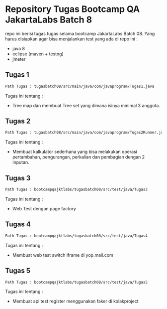 # Repository Tugas Bootcamp QA JakartaLabs Batch 8

repo ini berisi tugas tugas selama bootcamp JakartaLabs Batch 08. Yang harus disiapkan agar bisa menjalankan test yang ada di repo ini : 
- java 8
- eclipse (maven + testng)
- jmeter

## Tugas 1
```bash
Path Tugas : tugasbatch08/src/main/java/com/javaprogram/Tugas1.java
```
Tugas ini tentang :
- Tree map dan membuat Tree set yang dimana isinya minimal 3 anggota.

## Tugas 2
```bash
Path Tugas : tugasbatch08/src/main/java/com/javaprogram/Tugas2Runner.java
```
Tugas ini tentang :
- Membuat kalkulator sederhana yang bisa melakukan operasi pertambahan, pengurangan, perkalian dan pembagian dengan 2 inputan.

## Tugas 3
```bash
Path Tugas : bootcampqajktlabs/tugasbatch08/src/test/java/Tugas3
```

Tugas ini tentang :
- Web Test dengan page factory

## Tugas 4
```bash
Path Tugas : bootcampqajktlabs/tugasbatch08/src/test/java/Tugas4
```

Tugas ini tentang :
- Membuat web test switch iframe di yop.mail.com

## Tugas 5
```bash
Path Tugas : bootcampqajktlabs/tugasbatch08/src/test/java/Tugas5
```

Tugas ini tentang :
- Membuat api test register menggunakan faker di kolakproject

